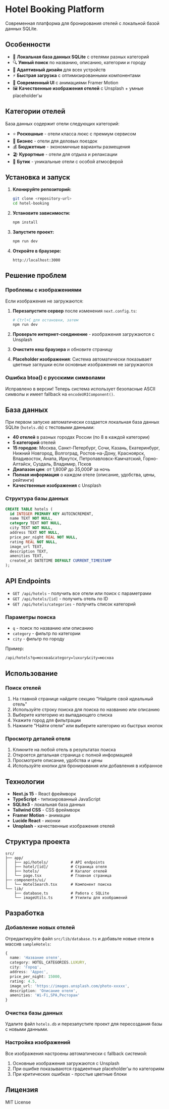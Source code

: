 # Hotel Booking Platform

Современная платформа для бронирования отелей с локальной базой данных SQLite.

## Особенности

- 🏨 **Локальная база данных SQLite** с отелями разных категорий
- 🔍 **Умный поиск** по названию, описанию, категории и городу
- 📱 **Адаптивный дизайн** для всех устройств
- ⚡ **Быстрая загрузка** с оптимизированными компонентами
- 🎨 **Современный UI** с анимациями Framer Motion
- 🖼️ **Качественные изображения отелей** с Unsplash + умные placeholder'ы

## Категории отелей

База данных содержит отели следующих категорий:

- ⭐ **Роскошные** - отели класса люкс с премиум сервисом
- 💼 **Бизнес** - отели для деловых поездок
- 💰 **Бюджетные** - экономичные варианты размещения
- 🏖️ **Курортные** - отели для отдыха и релаксации
- 🎨 **Бутик** - уникальные отели с особой атмосферой

## Установка и запуск

1. **Клонируйте репозиторий:**
   ```bash
   git clone <repository-url>
   cd hotel-booking
   ```

2. **Установите зависимости:**
   ```bash
   npm install
   ```

3. **Запустите проект:**
   ```bash
   npm run dev
   ```

4. **Откройте в браузере:**
   ```
   http://localhost:3000
   ```

## Решение проблем

### Проблемы с изображениями

Если изображения не загружаются:

1. **Перезапустите сервер** после изменения `next.config.ts`:
   ```bash
   # Ctrl+C для остановки, затем
   npm run dev
   ```

2. **Проверьте интернет-соединение** - изображения загружаются с Unsplash

3. **Очистите кеш браузера** и обновите страницу

4. **Placeholder изображения**: Система автоматически показывает цветные заглушки если основные изображения не загружаются

### Ошибка btoa() с русскими символами

Исправлено в версии! Теперь система использует безопасные ASCII символы и имеет fallback на `encodeURIComponent()`.

## База данных

При первом запуске автоматически создается локальная база данных SQLite (`hotels.db`) с тестовыми данными:

- **40 отелей** в разных городах России (по 8 в каждой категории)
- **5 категорий** отелей
- **15 городов**: Москва, Санкт-Петербург, Сочи, Казань, Екатеринбург, Нижний Новгород, Волгоград, Ростов-на-Дону, Красноярск, Владивосток, Анапа, Иркутск, Петропавловск-Камчатский, Горно-Алтайск, Суздаль, Владимир, Псков
- **Диапазон цен**: от 1,800₽ до 35,000₽ за ночь
- **Полная информация** о каждом отеле (описание, удобства, цены, рейтинги)
- **Качественные изображения** с Unsplash

### Структура базы данных

```sql
CREATE TABLE hotels (
  id INTEGER PRIMARY KEY AUTOINCREMENT,
  name TEXT NOT NULL,
  category TEXT NOT NULL,
  city TEXT NOT NULL,
  address TEXT NOT NULL,
  price_per_night REAL NOT NULL,
  rating REAL NOT NULL,
  image_url TEXT,
  description TEXT,
  amenities TEXT,
  created_at DATETIME DEFAULT CURRENT_TIMESTAMP
);
```

## API Endpoints

- `GET /api/hotels` - получить все отели или поиск с параметрами
- `GET /api/hotels/[id]` - получить отель по ID
- `GET /api/hotels/categories` - получить список категорий

### Параметры поиска

- `q` - поиск по названию или описанию
- `category` - фильтр по категории
- `city` - фильтр по городу

Пример:
```
/api/hotels?q=москва&category=luxury&city=москва
```

## Использование

### Поиск отелей

1. На главной странице найдите секцию "Найдите свой идеальный отель"
2. Используйте строку поиска для поиска по названию или описанию
3. Выберите категорию из выпадающего списка
4. Укажите город для фильтрации
5. Нажмите "Найти отели" или выберите категорию из быстрых кнопок

### Просмотр деталей отеля

1. Кликните на любой отель в результатах поиска
2. Откроется детальная страница с полной информацией
3. Просмотрите описание, удобства и цены
4. Используйте кнопки для бронирования или добавления в избранное

## Технологии

- **Next.js 15** - React фреймворк
- **TypeScript** - типизированный JavaScript
- **SQLite3** - локальная база данных
- **Tailwind CSS** - CSS фреймворк
- **Framer Motion** - анимации
- **Lucide React** - иконки
- **Unsplash** - качественные изображения отелей

## Структура проекта

```
src/
├── app/
│   ├── api/hotels/          # API endpoints
│   ├── hotel/[id]/          # Страница отеля
│   ├── hotels/              # Каталог отелей
│   └── page.tsx             # Главная страница
├── components/ui/
│   └── HotelSearch.tsx      # Компонент поиска
└── lib/
    ├── database.ts          # Работа с SQLite
    └── imageUtils.ts        # Утилиты для изображений
```

## Разработка

### Добавление новых отелей

Отредактируйте файл `src/lib/database.ts` и добавьте новые отели в массив `sampleHotels`:

```typescript
{
  name: 'Название отеля',
  category: HOTEL_CATEGORIES.LUXURY,
  city: 'Город',
  address: 'Адрес',
  price_per_night: 15000,
  rating: 4.5,
  image_url: 'https://images.unsplash.com/photo-xxxxx',
  description: 'Описание отеля',
  amenities: 'Wi-Fi,SPA,Ресторан'
}
```

### Очистка базы данных

Удалите файл `hotels.db` и перезапустите проект для пересоздания базы с новыми данными.

### Настройка изображений

Все изображения настроены автоматически с fallback системой:
1. Основные изображения загружаются с Unsplash
2. При ошибке показываются градиентные placeholder'ы по категориям
3. При критических ошибках - простые цветные блоки

## Лицензия

MIT License
